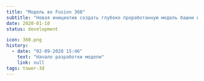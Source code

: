 ```yaml
---
title: "Модель во Fusion 360"
subtitle: "Новая инициатив создать глубоко проработанную модель башни в специализированной программе инженерного проектирования"
date: 2020-01-10
status: development

icon: 360.png
history:
  - date: "02-09-2020 15:46"
    text: "Начало разработки модели"
    link: null
tags: tower-3d
---
```

